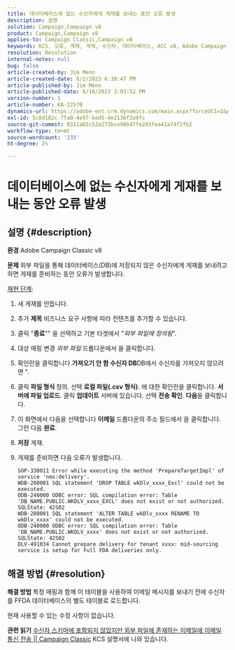 ```yaml
---
title: 데이터베이스에 없는 수신자에게 게재를 보내는 동안 오류 발생
description: 설명
solution: Campaign,Campaign v8
product: Campaign,Campaign v8
applies-to: Campaign Classic,Campaign v8
keywords: KCS, 오류, 게재, 게재, 수신자, 데이터베이스, ACC v8, Adobe Campaign Classic v8
resolution: Resolution
internal-notes: null
bug: false
article-created-by: Jim Menn
article-created-date: 8/2/2023 6:38:47 PM
article-published-by: Jim Menn
article-published-date: 8/16/2023 3:03:52 PM
version-number: 1
article-number: KA-22570
dynamics-url: https://adobe-ent.crm.dynamics.com/main.aspx?forceUCI=1&pagetype=entityrecord&etn=knowledgearticle&id=6b6596ca-6331-ee11-bdf3-6045bd006295
exl-id: 5c8d182c-7fa0-4e97-bed5-de213bf2a9fc
source-git-commit: 0311a02c52a273bce96b47fe2d3fea41a74f2fb2
workflow-type: tm+mt
source-wordcount: '233'
ht-degree: 2%

---
```


# 데이터베이스에 없는 수신자에게 게재를 보내는 동안 오류 발생

## 설명 {#description}


<b>환경</b>
Adobe Campaign Classic v8

<b>문제</b>
외부 파일을 통해 데이터베이스(DB)에 저장되지 않은 수신자에게 게재를 보내려고 하면 게재를 준비하는 동안 오류가 발생합니다.

<u>재현 단계</u>:

1. 새 게재를 만듭니다.
2. 추가 <b>제목</b> 비즈니스 요구 사항에 따라 컨텐츠를 추가할 수 있습니다.
3. 클릭 &quot;<b>종료</b>&quot;&quot; 을 선택하고 기본 타겟에서 &quot;*외부 파일에 정의됨*&quot;.
4. 대상 매핑 변경 *외부 파일* 드롭다운에서 을 클릭합니다.
5. 확인란을 클릭합니다.<b>가져오기 안 함 </b><b>수신자</b><b> DB</b>DB에서 수신자를 가져오지 않으려면 &quot;.
6. 클릭 <b>파일 형식 </b>정의. 선택 <b>로컬 파일(.csv 형식)</b>. 에 대한 확인란을 클릭합니다. <b>서버에 파일 업로드</b>. 클릭 <b>업데이트</b> 서버에 있습니다. 선택 <b>전송 확인</b>. <b>다음</b>을 클릭합니다.
7. 이 화면에서 다음을 선택합니다 <b>이메일</b> 드롭다운의 주소 필드에서 을 클릭합니다. 그런 다음 <b>완료</b>.
8. <b>저장</b> 게재.
9. 게재를 준비하면 다음 오류가 발생합니다.




   ```
   SOP-330011 Error while executing the method 'PrepareTargetImpl' of service 'nms:delivery'.
   WDB-200001 SQL statement 'DROP TABLE wkDlv_xxxx_Excl' could not be executed.
   ODB-240000 ODBC error: SQL compilation error: Table 'DB_NAME.PUBLIC.WKDLV_xxxx_EXCL' does not exist or not authorized. SQLState: 42S02
   WDB-200001 SQL statement 'ALTER TABLE wkDlv_xxxx RENAME TO wkDlv_xxxx' could not be executed.
   ODB-240000 ODBC error: SQL compilation error: Table 'DB_NAME.PUBLIC.WKDLV_xxxx' does not exist or not authorized. SQLState: 42S02
   DLV-491034 Cannot prepare delivery for tenant xxxx: mid-sourcing service is setup for Full FDA deliveries only.
   ```



## 해결 방법 {#resolution}


<b>해결 방법</b>
특정 매핑과 함께 이 테이블을 사용하여 이메일 메시지를 보내기 전에 수신자를 FFDA 데이터베이스의 별도 테이블로 로드합니다.

현재 사용할 수 있는 수정 사항이 없습니다.

<b>관련 읽기</b>
[수신자 스키마에 포함되지 않았지만 외부 파일에 존재하는 이메일에 이메일 통신 전송 || Campaign Classic](https://experienceleague.adobe.com/docs/experience-cloud-kcs/kbarticles/KA-15917.html) KCS 설명서에 나와 있습니다.
